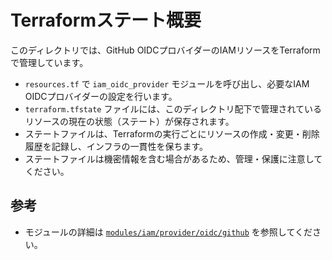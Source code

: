 # Terraformステート概要

このディレクトリでは、GitHub OIDCプロバイダーのIAMリソースをTerraformで管理しています。

- `resources.tf` で `iam_oidc_provider` モジュールを呼び出し、必要なIAM OIDCプロバイダーの設定を行います。
- `terraform.tfstate` ファイルには、このディレクトリ配下で管理されているリソースの現在の状態（ステート）が保存されます。
- ステートファイルは、Terraformの実行ごとにリソースの作成・変更・削除履歴を記録し、インフラの一貫性を保ちます。
- ステートファイルは機密情報を含む場合があるため、管理・保護に注意してください。

## 参考

- モジュールの詳細は [`modules/iam/provider/oidc/github`](../../../../modules/iam/provider/oidc/github) を参照してください。
